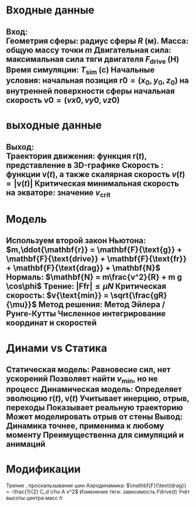 <!-- Слайд 1: Входные параметры -->
# Входные данные
**Вход:**  
Геометрия сферы: радиус сферы $R$ (м).
Масса: общую массу точки $m$
Двигательная сила: максимальная сила тяги двигателя $F_{\text{drive}}$ (Н)
Время симуляции: $T_{\text{sim}}$ (с)
Начальные условия: начальная позиция $\mathbf{r}0=(x_0,y_0,z_0)$ на внутренней поверхности сферы
начальная скорость $\mathbf{v}0=(v{x0},v{y0},v{z0})$
---

<!-- Слайд 2: выходные параметры -->
# выходные данные
**Выход:**  
Траектория движения: функция $\mathbf{r}(t)$, представление в 3D-графике
Скорость : функции $\mathbf{v}(t)$, а также скалярная скорость $v(t)=|\mathbf{v}(t)|$
Критическая минимальная скорость на экваторе: значение $v_{\text{crit}}$
---


<!-- Слайд 3: Математическая модель -->
# Модель
Используем второй закон Ньютона:
$m,\ddot{\mathbf{r}} = \mathbf{F}{\text{g}} + \mathbf{F}{\text{drive}} + \mathbf{F}{\text{fr}} + \mathbf{F}{\text{drag}} + \mathbf{N}$
Нормаль:
$\mathbf{N} = m\frac{v^2}{R} + m g \cos\phi$
Трение:
$|\mathbf{F}{\text{fr}}| \le \mu N$
Критическая скорость:
$v{\text{min}} = \sqrt{\frac{gR}{\mu}}$
Метод решения:
Метод Эйлера / Рунге-Кутты
Численное интегрирование координат и скоростей
---

<!-- Слайд 4: Динамическая vs Статическая модель -->
# Динами vs Статика
Статическая модель:
Равновесие сил, нет ускорений
Позволяет найти $v_{\text{min}}$, но не процесс
Динамическая модель:
Определяет эволюцию $\mathbf{r}(t), \mathbf{v}(t)$
Учитывает инерцию, отрыв, переходы
Показывает реальную траекторию
Может моделировать отрыв от стены
Вывод:
Динамика точнее, применима к любому моменту
Преимущественна для симуляций и анимаций
---

<!-- Слайд 5: Модификации -->
# Модификации
Трение , проскальзывание шин
Аэродинамика:
$\mathbf{F}{\text{drag}} = -\frac{1}{2} C_d \rho A v^2$
Изменение тяги: зависимость $F{\text{drive}}(t)$
Учёт высоты центра масс $h$

